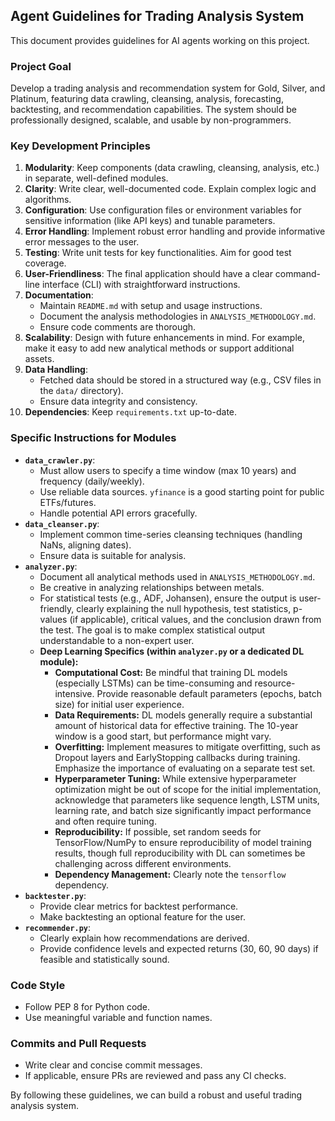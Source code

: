 ## Agent Guidelines for Trading Analysis System

This document provides guidelines for AI agents working on this project.

### Project Goal
Develop a trading analysis and recommendation system for Gold, Silver, and Platinum, featuring data crawling, cleansing, analysis, forecasting, backtesting, and recommendation capabilities. The system should be professionally designed, scalable, and usable by non-programmers.

### Key Development Principles
1.  **Modularity**: Keep components (data crawling, cleansing, analysis, etc.) in separate, well-defined modules.
2.  **Clarity**: Write clear, well-documented code. Explain complex logic and algorithms.
3.  **Configuration**: Use configuration files or environment variables for sensitive information (like API keys) and tunable parameters.
4.  **Error Handling**: Implement robust error handling and provide informative error messages to the user.
5.  **Testing**: Write unit tests for key functionalities. Aim for good test coverage.
6.  **User-Friendliness**: The final application should have a clear command-line interface (CLI) with straightforward instructions.
7.  **Documentation**:
    *   Maintain `README.md` with setup and usage instructions.
    *   Document the analysis methodologies in `ANALYSIS_METHODOLOGY.md`.
    *   Ensure code comments are thorough.
8.  **Scalability**: Design with future enhancements in mind. For example, make it easy to add new analytical methods or support additional assets.
9.  **Data Handling**:
    *   Fetched data should be stored in a structured way (e.g., CSV files in the `data/` directory).
    *   Ensure data integrity and consistency.
10. **Dependencies**: Keep `requirements.txt` up-to-date.

### Specific Instructions for Modules

*   **`data_crawler.py`**:
    *   Must allow users to specify a time window (max 10 years) and frequency (daily/weekly).
    *   Use reliable data sources. `yfinance` is a good starting point for public ETFs/futures.
    *   Handle potential API errors gracefully.
*   **`data_cleanser.py`**:
    *   Implement common time-series cleansing techniques (handling NaNs, aligning dates).
    *   Ensure data is suitable for analysis.
*   **`analyzer.py`**:
    *   Document all analytical methods used in `ANALYSIS_METHODOLOGY.md`.
    *   Be creative in analyzing relationships between metals.
    *   For statistical tests (e.g., ADF, Johansen), ensure the output is user-friendly, clearly explaining the null hypothesis, test statistics, p-values (if applicable), critical values, and the conclusion drawn from the test. The goal is to make complex statistical output understandable to a non-expert user.
    *   **Deep Learning Specifics (within `analyzer.py` or a dedicated DL module):**
        *   **Computational Cost:** Be mindful that training DL models (especially LSTMs) can be time-consuming and resource-intensive. Provide reasonable default parameters (epochs, batch size) for initial user experience.
        *   **Data Requirements:** DL models generally require a substantial amount of historical data for effective training. The 10-year window is a good start, but performance might vary.
        *   **Overfitting:** Implement measures to mitigate overfitting, such as Dropout layers and EarlyStopping callbacks during training. Emphasize the importance of evaluating on a separate test set.
        *   **Hyperparameter Tuning:** While extensive hyperparameter optimization might be out of scope for the initial implementation, acknowledge that parameters like sequence length, LSTM units, learning rate, and batch size significantly impact performance and often require tuning.
        *   **Reproducibility:** If possible, set random seeds for TensorFlow/NumPy to ensure reproducibility of model training results, though full reproducibility with DL can sometimes be challenging across different environments.
        *   **Dependency Management:** Clearly note the `tensorflow` dependency.
*   **`backtester.py`**:
    *   Provide clear metrics for backtest performance.
    *   Make backtesting an optional feature for the user.
*   **`recommender.py`**:
    *   Clearly explain how recommendations are derived.
    *   Provide confidence levels and expected returns (30, 60, 90 days) if feasible and statistically sound.

### Code Style
*   Follow PEP 8 for Python code.
*   Use meaningful variable and function names.

### Commits and Pull Requests
*   Write clear and concise commit messages.
*   If applicable, ensure PRs are reviewed and pass any CI checks.

By following these guidelines, we can build a robust and useful trading analysis system.
